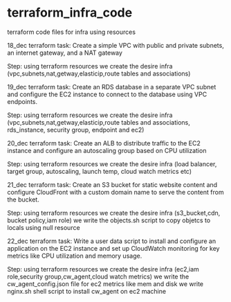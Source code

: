 # terraform_infra_code
terraform code files for infra using resources

18_dec terraform task: 
Create a simple VPC with public and private subnets, an internet gateway, and a NAT gateway

Step: using terraform resources we create the desire infra (vpc,subnets,nat,getway,elasticip,route tables and associations)


19_dec terraform task:
Create an RDS database in a separate VPC subnet and configure the EC2 instance to connect to the database using VPC endpoints.

Step: using terraform resources we create the desire infra (vpc,subnets,nat,getway,elasticip,route tables and associations, rds_instance, security group, endpoint and ec2)

20_dec terraform task:
Create an ALB to distribute traffic to the EC2 instance and configure an autoscaling group based on CPU utilization

Step: using terraform resources we create the desire infra (load balancer, target group, autoscaling, launch temp, cloud watch metrics etc)

21_dec terraform task:
Create an S3 bucket for static website content and configure CloudFront with a custom domain name to serve the content from the bucket.

Step: using terraform resources we create the desire infra (s3_bucket,cdn, bucket policy,iam role)
we write the objects.sh script to copy objetcs to locals using null resource

22_dec terraform task:
Write a user data script to install and configure an application on the EC2 instance and set up CloudWatch monitoring for key metrics like CPU utilization and memory usage.

Step: using terraform resources we create the desire infra (ec2,iam role,security group,cw_agent,cloud watch metrics)
we write the cw_agent_config.json file for ec2 metrics like mem and disk
we write nginx.sh shell script to install cw_agent on ec2 machine

